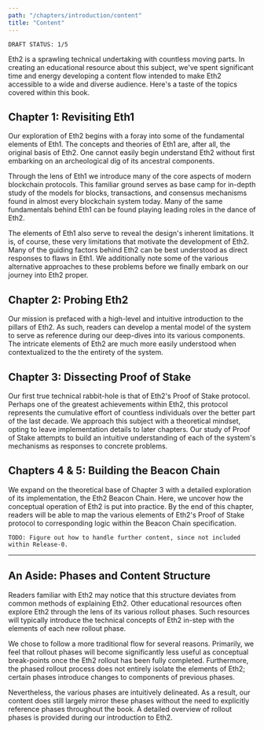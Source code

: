 ```yaml
---
path: "/chapters/introduction/content"
title: "Content"
---
```


```text
DRAFT STATUS: 1/5
```

Eth2 is a sprawling technical undertaking with countless moving parts. In creating an educational resource about this subject, we've spent significant time and energy developing a content flow intended to make Eth2 accessible to a wide and diverse audience. Here's a taste of the topics covered within this book.

## Chapter 1: Revisiting Eth1
Our exploration of Eth2 begins with a foray into some of the fundamental elements of Eth1. The concepts and theories of Eth1 are, after all, the original basis of Eth2. One cannot easily begin understand Eth2 without first embarking on an archeological dig of its ancestral components. 

Through the lens of Eth1 we introduce many of the core aspects of modern blockchain protocols. This familiar ground serves as base camp for in-depth study of the models for blocks, transactions, and consensus mechanisms found in almost every blockchain system today. Many of the same fundamentals behind Eth1 can be found playing leading roles in the dance of Eth2.

The elements of Eth1 also serve to reveal the design's inherent limitations. It is, of course, these very limitations that motivate the development of Eth2. Many of the guiding factors behind Eth2 can be best understood as direct responses to flaws in Eth1. We additionally note some of the various alternative approaches to these problems before we finally embark on our journey into Eth2 proper.

## Chapter 2: Probing Eth2
Our mission is prefaced with a high-level and intuitive introduction to the pillars of Eth2. As such, readers can develop a mental model of the system to serve as reference during our deep-dives into its various components. The intricate elements of Eth2 are much more easily understood when contextualized to the the entirety of the system.

## Chapter 3: Dissecting Proof of Stake
Our first true technical rabbit-hole is that of Eth2's Proof of Stake protocol. Perhaps one of the greatest achievements within Eth2, this protocol represents the cumulative effort of countless individuals over the better part of the last decade. We approach this subject with a theoretical mindset, opting to leave implementation details to later chapters. Our study of Proof of Stake attempts to build an intuitive understanding of each of the system's mechanisms as responses to concrete problems.

## Chapters 4 & 5: Building the Beacon Chain
We expand on the theoretical base of Chapter 3 with a detailed exploration of its implementation, the Eth2 Beacon Chain. Here, we uncover how the conceptual operation of Eth2 is put into practice. By the end of this chapter, readers will be able to map the various elements of Eth2's Proof of Stake protocol to corresponding logic within the Beacon Chain specification.

```text
TODO: Figure out how to handle further content, since not included within Release-0.
```

- - - -

## An Aside: Phases and Content Structure
Readers familiar with Eth2 may notice that this structure deviates from common methods of explaining Eth2. Other educational resources often explore Eth2 through the lens of its various rollout phases. Such resources will typically introduce the technical concepts of Eth2 in-step with the elements of each new rollout phase.

We chose to follow a more traditional flow for several reasons. Primarily, we feel that rollout phases will become significantly less useful as conceptual break-points once the Eth2 rollout has been fully completed. Furthermore, the phased rollout process does not entirely isolate the elements of Eth2; certain phases introduce changes to components of previous phases.

Nevertheless, the various phases are intuitively delineated. As a result, our content does still largely mirror these phases without the need to explicitly reference phases throughout the book. A detailed overview of rollout phases is provided during our introduction to Eth2.